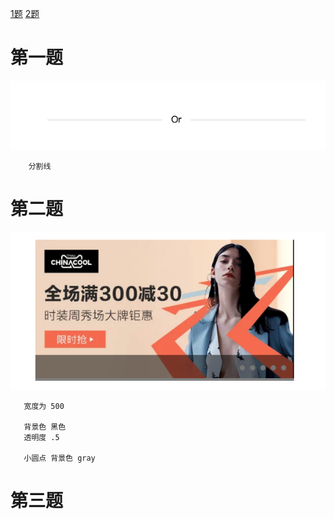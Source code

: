 
[1题](#task1)
[2题](#task2)


<a id = "task1"></a>
# 第一题 
![第一题效果图](./images/2019-9-29/第一题效果图.png)
```
    分割线
```
<a id = "task2"></a>
# 第二题
![第二题效果图](./images/2019-9-29/第二题效果图.png)

```
   宽度为 500

   背景色 黑色
   透明度 .5

   小圆点 背景色 gray 

```

# 第三题
